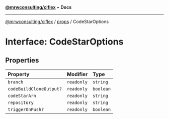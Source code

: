 [**@mrwconsulting/ciflex**](../../README.md) • **Docs**

***

[@mrwconsulting/ciflex](../../README.md) / [props](../README.md) / CodeStarOptions

# Interface: CodeStarOptions

## Properties

| Property | Modifier | Type |
| :------ | :------ | :------ |
| `branch` | `readonly` | `string` |
| `codeBuildCloneOutput?` | `readonly` | `boolean` |
| `codeStarArn` | `readonly` | `string` |
| `repository` | `readonly` | `string` |
| `triggerOnPush?` | `readonly` | `boolean` |
